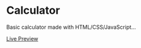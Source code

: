 # Calculator

Basic calculator made with HTML/CSS/JavaScript...

[Live Preview](https://mattno5ss.github.io/calc/)
